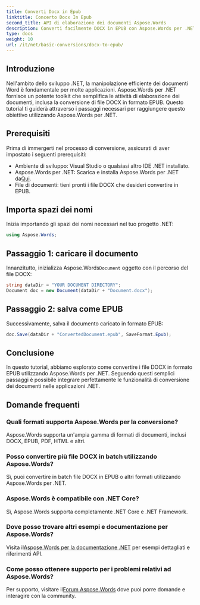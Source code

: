 ```yaml
---
title: Converti Docx in Epub
linktitle: Concerto Docx In Epub
second_title: API di elaborazione dei documenti Aspose.Words
description: Converti facilmente DOCX in EPUB con Aspose.Words per .NET. Segui il nostro tutorial per una perfetta integrazione nelle tue applicazioni .NET.
type: docs
weight: 10
url: /it/net/basic-conversions/docx-to-epub/
---
```

## Introduzione

Nell'ambito dello sviluppo .NET, la manipolazione efficiente dei documenti Word è fondamentale per molte applicazioni. Aspose.Words per .NET fornisce un potente toolkit che semplifica le attività di elaborazione dei documenti, inclusa la conversione di file DOCX in formato EPUB. Questo tutorial ti guiderà attraverso i passaggi necessari per raggiungere questo obiettivo utilizzando Aspose.Words per .NET.

## Prerequisiti

Prima di immergerti nel processo di conversione, assicurati di aver impostato i seguenti prerequisiti:
- Ambiente di sviluppo: Visual Studio o qualsiasi altro IDE .NET installato.
- Aspose.Words per .NET: Scarica e installa Aspose.Words per .NET da[Qui](https://releases.aspose.com/words/net/).
- File di documenti: tieni pronti i file DOCX che desideri convertire in EPUB.

## Importa spazi dei nomi

Inizia importando gli spazi dei nomi necessari nel tuo progetto .NET:

```csharp
using Aspose.Words;
```

## Passaggio 1: caricare il documento

 Innanzitutto, inizializza Aspose.Words`Document` oggetto con il percorso del file DOCX:

```csharp
string dataDir = "YOUR DOCUMENT DIRECTORY";
Document doc = new Document(dataDir + "Document.docx");
```

## Passaggio 2: salva come EPUB

Successivamente, salva il documento caricato in formato EPUB:

```csharp
doc.Save(dataDir + "ConvertedDocument.epub", SaveFormat.Epub);
```

## Conclusione

In questo tutorial, abbiamo esplorato come convertire i file DOCX in formato EPUB utilizzando Aspose.Words per .NET. Seguendo questi semplici passaggi è possibile integrare perfettamente le funzionalità di conversione dei documenti nelle applicazioni .NET.

## Domande frequenti

### Quali formati supporta Aspose.Words per la conversione?
Aspose.Words supporta un'ampia gamma di formati di documenti, inclusi DOCX, EPUB, PDF, HTML e altri.

### Posso convertire più file DOCX in batch utilizzando Aspose.Words?
Sì, puoi convertire in batch file DOCX in EPUB o altri formati utilizzando Aspose.Words per .NET.

### Aspose.Words è compatibile con .NET Core?
Sì, Aspose.Words supporta completamente .NET Core e .NET Framework.

### Dove posso trovare altri esempi e documentazione per Aspose.Words?
 Visita il[Aspose.Words per la documentazione .NET](https://reference.aspose.com/words/net/) per esempi dettagliati e riferimenti API.

### Come posso ottenere supporto per i problemi relativi ad Aspose.Words?
 Per supporto, visitare il[Forum Aspose.Words](https://forum.aspose.com/c/words/8) dove puoi porre domande e interagire con la community.
